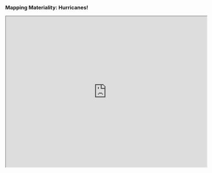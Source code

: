 ### Mapping Materiality: Hurricanes!
<iframe src="https://www.google.com/maps/d/embed?mid=1w4ijp5Bu4qcY28krFRkBRllnhI8YinYs" width="640" height="480"></iframe>

